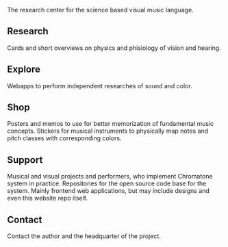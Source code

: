 The research center for the science based visual music language.

## Research

Cards and short overviews on physics and phisiology of vision and hearing.

## Explore

Webapps to perform independent researches of sound and color.


## Shop

Posters and memos to use for better memorization of fundamental music concepts. Stickers for musical instruments to physically map notes and pitch classes with corresponding colors.

## Support

Musical and visual projects and performers, who implement Chromatone system in practice. Repositories for the open source code base for the system. Mainly frontend web applications, but may include designs and even this website repo itself.

## Contact

Contact the author and the headquarter of the project.